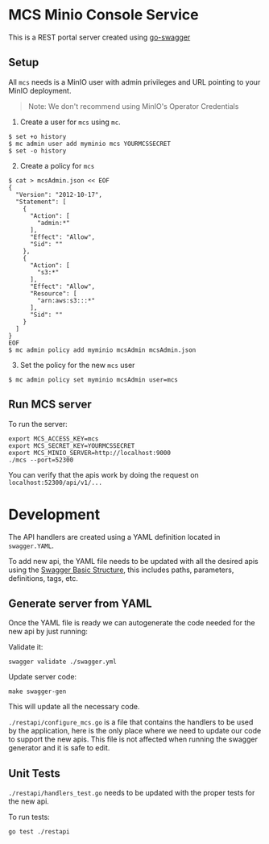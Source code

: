 # MCS Minio Console Service

This is a REST portal server created using [go-swagger](https://github.com/go-swagger/go-swagger)

## Setup

All `mcs` needs is a MinIO user with admin privileges and URL pointing to your MinIO deployment.
> Note: We don't recommend using MinIO's Operator Credentials

1. Create a user for `mcs` using `mc`. 
```
$ set +o history
$ mc admin user add myminio mcs YOURMCSSECRET
$ set -o history
```

2. Create a policy for `mcs`

```
$ cat > mcsAdmin.json << EOF
{
  "Version": "2012-10-17",
  "Statement": [
    {
      "Action": [
        "admin:*"
      ],
      "Effect": "Allow",
      "Sid": ""
    },
    {
      "Action": [
        "s3:*"
      ],
      "Effect": "Allow",
      "Resource": [
        "arn:aws:s3:::*"
      ],
      "Sid": ""
    }
  ]
}
EOF
$ mc admin policy add myminio mcsAdmin mcsAdmin.json
```

3. Set the policy for the new `mcs` user

```
$ mc admin policy set myminio mcsAdmin user=mcs
```

## Run MCS server
To run the server:

```
export MCS_ACCESS_KEY=mcs
export MCS_SECRET_KEY=YOURMCSSECRET
export MCS_MINIO_SERVER=http://localhost:9000
./mcs --port=52300
```

You can verify that the apis work by doing the request on `localhost:52300/api/v1/...`

# Development

The API handlers are created using a YAML definition located in `swagger.YAML`.

To add new api, the YAML file needs to be updated with all the desired apis using the [Swagger Basic Structure](https://swagger.io/docs/specification/2-0/basic-structure/), this includes paths, parameters, definitions, tags, etc.

## Generate server from YAML 
Once the YAML file is ready we can autogenerate the code needed for the new api by just running:

Validate it:
```
swagger validate ./swagger.yml
```
Update server code:
```
make swagger-gen
```

This will update all the necessary code.

`./restapi/configure_mcs.go` is a file that contains the handlers to be used by the application, here is the only place where we need to update our code to support the new apis. This file is not affected when running the swagger generator and it is safe to edit.

## Unit Tests
`./restapi/handlers_test.go` needs to be updated with the proper tests for the new api.

To run tests:
```
go test ./restapi
```
